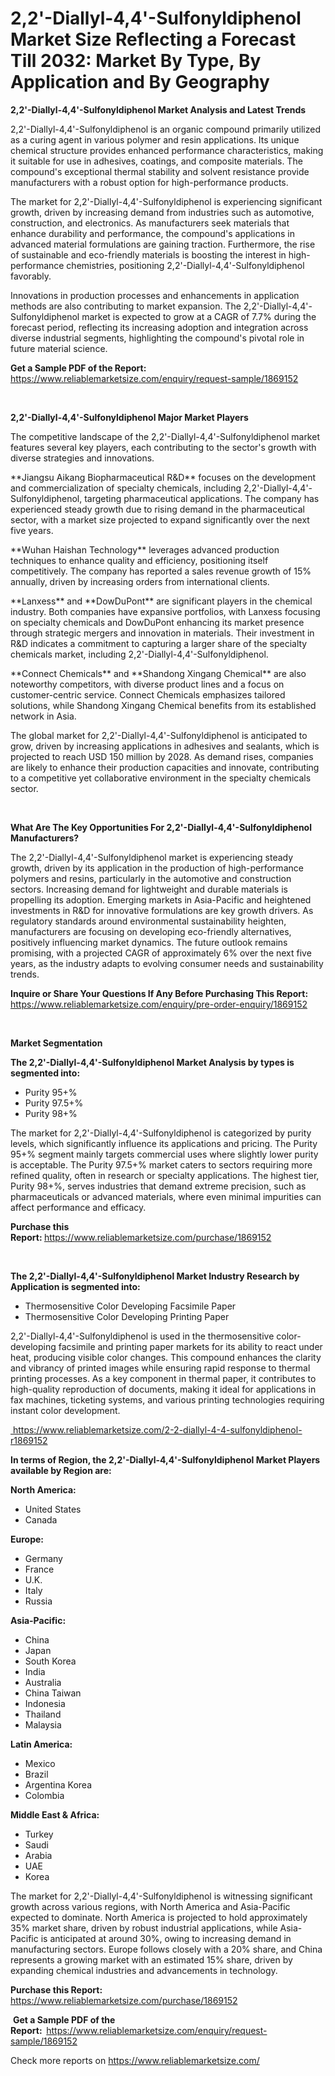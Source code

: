 <p><h1>2,2'-Diallyl-4,4'-Sulfonyldiphenol Market Size Reflecting a Forecast Till 2032: Market By Type, By Application and By Geography</h1></p><p><strong>2,2'-Diallyl-4,4'-Sulfonyldiphenol Market Analysis and Latest Trends</strong></p>
<p><p>2,2'-Diallyl-4,4'-Sulfonyldiphenol is an organic compound primarily utilized as a curing agent in various polymer and resin applications. Its unique chemical structure provides enhanced performance characteristics, making it suitable for use in adhesives, coatings, and composite materials. The compound's exceptional thermal stability and solvent resistance provide manufacturers with a robust option for high-performance products.</p><p>The market for 2,2'-Diallyl-4,4'-Sulfonyldiphenol is experiencing significant growth, driven by increasing demand from industries such as automotive, construction, and electronics. As manufacturers seek materials that enhance durability and performance, the compound's applications in advanced material formulations are gaining traction. Furthermore, the rise of sustainable and eco-friendly materials is boosting the interest in high-performance chemistries, positioning 2,2'-Diallyl-4,4'-Sulfonyldiphenol favorably.</p><p>Innovations in production processes and enhancements in application methods are also contributing to market expansion. The 2,2'-Diallyl-4,4'-Sulfonyldiphenol market is expected to grow at a CAGR of 7.7% during the forecast period, reflecting its increasing adoption and integration across diverse industrial segments, highlighting the compound's pivotal role in future material science.</p></p>
<p><strong>Get a Sample PDF of the Report:&nbsp;</strong> <a href="https://www.reliablemarketsize.com/enquiry/request-sample/1869152?utm_campaign=2634&utm_medium=2&utm_source=Github&utm_content=ia&utm_term=27032025&utm_id=22-diallyl-44-sulfonyldiphenol">https://www.reliablemarketsize.com/enquiry/request-sample/1869152</a></p>
<p>&nbsp;</p>
<p><strong>2,2'-Diallyl-4,4'-Sulfonyldiphenol Major Market Players</strong></p>
<p><p>The competitive landscape of the 2,2'-Diallyl-4,4'-Sulfonyldiphenol market features several key players, each contributing to the sector's growth with diverse strategies and innovations.</p><p>**Jiangsu Aikang Biopharmaceutical R&D** focuses on the development and commercialization of specialty chemicals, including 2,2'-Diallyl-4,4'-Sulfonyldiphenol, targeting pharmaceutical applications. The company has experienced steady growth due to rising demand in the pharmaceutical sector, with a market size projected to expand significantly over the next five years.</p><p>**Wuhan Haishan Technology** leverages advanced production techniques to enhance quality and efficiency, positioning itself competitively. The company has reported a sales revenue growth of 15% annually, driven by increasing orders from international clients.</p><p>**Lanxess** and **DowDuPont** are significant players in the chemical industry. Both companies have expansive portfolios, with Lanxess focusing on specialty chemicals and DowDuPont enhancing its market presence through strategic mergers and innovation in materials. Their investment in R&D indicates a commitment to capturing a larger share of the specialty chemicals market, including 2,2'-Diallyl-4,4'-Sulfonyldiphenol.</p><p>**Connect Chemicals** and **Shandong Xingang Chemical** are also noteworthy competitors, with diverse product lines and a focus on customer-centric service. Connect Chemicals emphasizes tailored solutions, while Shandong Xingang Chemical benefits from its established network in Asia.</p><p>The global market for 2,2'-Diallyl-4,4'-Sulfonyldiphenol is anticipated to grow, driven by increasing applications in adhesives and sealants, which is projected to reach USD 150 million by 2028. As demand rises, companies are likely to enhance their production capacities and innovate, contributing to a competitive yet collaborative environment in the specialty chemicals sector.</p></p>
<p>&nbsp;</p>
<p><strong>What Are The Key Opportunities For 2,2'-Diallyl-4,4'-Sulfonyldiphenol Manufacturers?</strong></p>
<p><p>The 2,2'-Diallyl-4,4'-Sulfonyldiphenol market is experiencing steady growth, driven by its application in the production of high-performance polymers and resins, particularly in the automotive and construction sectors. Increasing demand for lightweight and durable materials is propelling its adoption. Emerging markets in Asia-Pacific and heightened investments in R&D for innovative formulations are key growth drivers. As regulatory standards around environmental sustainability heighten, manufacturers are focusing on developing eco-friendly alternatives, positively influencing market dynamics. The future outlook remains promising, with a projected CAGR of approximately 6% over the next five years, as the industry adapts to evolving consumer needs and sustainability trends.</p></p>
<p><strong>Inquire or Share Your Questions If Any Before Purchasing This Report:</strong> <a href="https://www.reliablemarketsize.com/enquiry/pre-order-enquiry/1869152?utm_campaign=2634&utm_medium=2&utm_source=Github&utm_content=ia&utm_term=27032025&utm_id=22-diallyl-44-sulfonyldiphenol">https://www.reliablemarketsize.com/enquiry/pre-order-enquiry/1869152</a></p>
<p>&nbsp;</p>
<p><strong>Market Segmentation</strong></p>
<p><strong>The 2,2'-Diallyl-4,4'-Sulfonyldiphenol Market Analysis by types is segmented into:</strong></p>
<p><ul><li>Purity 95+%</li><li>Purity 97.5+%</li><li>Purity 98+%</li></ul></p>
<p><p>The market for 2,2'-Diallyl-4,4'-Sulfonyldiphenol is categorized by purity levels, which significantly influence its applications and pricing. The Purity 95+% segment mainly targets commercial uses where slightly lower purity is acceptable. The Purity 97.5+% market caters to sectors requiring more refined quality, often in research or specialty applications. The highest tier, Purity 98+%, serves industries that demand extreme precision, such as pharmaceuticals or advanced materials, where even minimal impurities can affect performance and efficacy.</p></p>
<p><strong>Purchase this Report:&nbsp;</strong><a href="https://www.reliablemarketsize.com/purchase/1869152?utm_campaign=2634&utm_medium=2&utm_source=Github&utm_content=ia&utm_term=27032025&utm_id=22-diallyl-44-sulfonyldiphenol">https://www.reliablemarketsize.com/purchase/1869152</a></p>
<p>&nbsp;</p>
<p><strong>The 2,2'-Diallyl-4,4'-Sulfonyldiphenol Market Industry Research by Application is segmented into:</strong></p>
<p><ul><li>Thermosensitive Color Developing Facsimile Paper</li><li>Thermosensitive Color Developing Printing Paper</li></ul></p>
<p><p>2,2'-Diallyl-4,4'-Sulfonyldiphenol is used in the thermosensitive color-developing facsimile and printing paper markets for its ability to react under heat, producing visible color changes. This compound enhances the clarity and vibrancy of printed images while ensuring rapid response to thermal printing processes. As a key component in thermal paper, it contributes to high-quality reproduction of documents, making it ideal for applications in fax machines, ticketing systems, and various printing technologies requiring instant color development.</p></p>
<p><a href="https://www.reliablemarketsize.com/2-2-diallyl-4-4-sulfonyldiphenol-r1869152?utm_campaign=2634&utm_medium=2&utm_source=Github&utm_content=ia&utm_term=27032025&utm_id=22-diallyl-44-sulfonyldiphenol">&nbsp;https://www.reliablemarketsize.com/2-2-diallyl-4-4-sulfonyldiphenol-r1869152</a></p>
<p><strong>In terms of Region, the 2,2'-Diallyl-4,4'-Sulfonyldiphenol Market Players available by Region are:</strong></p>
<p>
    <p> <strong> North America: </strong>
        <ul>
            <li>United States</li>
            <li>Canada</li>
        </ul>
        </p> 
    <p> <strong> Europe: </strong>
        <ul>
            <li>Germany</li>
            <li>France</li>
            <li>U.K.</li>
            <li>Italy</li>
            <li>Russia</li>
        </ul>
        </p> 
    <p> <strong> Asia-Pacific: </strong>
        <ul>
            <li>China</li>
            <li>Japan</li>
            <li>South Korea</li>
            <li>India</li>
            <li>Australia</li>
            <li>China Taiwan</li>
            <li>Indonesia</li>
            <li>Thailand</li>
            <li>Malaysia</li>
        </ul>
        </p> 
    <p> <strong> Latin America: </strong>
        <ul>
            <li>Mexico</li>
            <li>Brazil</li>
            <li>Argentina Korea</li>
            <li>Colombia</li>
        </ul>
        </p> 
    <p> <strong> Middle East & Africa: </strong>
        <ul>
            <li>Turkey</li>
            <li>Saudi</li>
            <li>Arabia</li>
            <li>UAE</li>
            <li>Korea</li>
        </ul>
    </p>
    </p>
<p><p>The market for 2,2'-Diallyl-4,4'-Sulfonyldiphenol is witnessing significant growth across various regions, with North America and Asia-Pacific expected to dominate. North America is projected to hold approximately 35% market share, driven by robust industrial applications, while Asia-Pacific is anticipated at around 30%, owing to increasing demand in manufacturing sectors. Europe follows closely with a 20% share, and China represents a growing market with an estimated 15% share, driven by expanding chemical industries and advancements in technology.</p></p>
<p><strong>Purchase this Report: </strong><a href="https://www.reliablemarketsize.com/purchase/1869152?utm_campaign=2634&utm_medium=2&utm_source=Github&utm_content=ia&utm_term=27032025&utm_id=22-diallyl-44-sulfonyldiphenol">https://www.reliablemarketsize.com/purchase/1869152</a></p>
<p>&nbsp;<strong>Get a Sample PDF of the Report:&nbsp;&nbsp;</strong><a href="https://www.reliablemarketsize.com/enquiry/request-sample/1869152?utm_campaign=2634&utm_medium=2&utm_source=Github&utm_content=ia&utm_term=27032025&utm_id=22-diallyl-44-sulfonyldiphenol">https://www.reliablemarketsize.com/enquiry/request-sample/1869152</a></p>
<p><strong></strong></p>
<p>Check more reports on <a href="https://www.reliablemarketsize.com/?utm_campaign=2634&utm_medium=2&utm_source=Github&utm_content=ia&utm_term=27032025&utm_id=22-diallyl-44-sulfonyldiphenol">https://www.reliablemarketsize.com/</a></p>